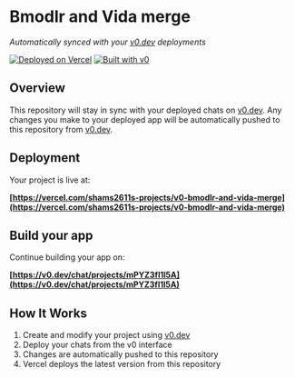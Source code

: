# Bmodlr and Vida merge

*Automatically synced with your [v0.dev](https://v0.dev) deployments*

[![Deployed on Vercel](https://img.shields.io/badge/Deployed%20on-Vercel-black?style=for-the-badge&logo=vercel)](https://vercel.com/shams2611s-projects/v0-bmodlr-and-vida-merge)
[![Built with v0](https://img.shields.io/badge/Built%20with-v0.dev-black?style=for-the-badge)](https://v0.dev/chat/projects/mPYZ3fl1l5A)

## Overview

This repository will stay in sync with your deployed chats on [v0.dev](https://v0.dev).
Any changes you make to your deployed app will be automatically pushed to this repository from [v0.dev](https://v0.dev).

## Deployment

Your project is live at:

**[https://vercel.com/shams2611s-projects/v0-bmodlr-and-vida-merge](https://vercel.com/shams2611s-projects/v0-bmodlr-and-vida-merge)**

## Build your app

Continue building your app on:

**[https://v0.dev/chat/projects/mPYZ3fl1l5A](https://v0.dev/chat/projects/mPYZ3fl1l5A)**

## How It Works

1. Create and modify your project using [v0.dev](https://v0.dev)
2. Deploy your chats from the v0 interface
3. Changes are automatically pushed to this repository
4. Vercel deploys the latest version from this repository